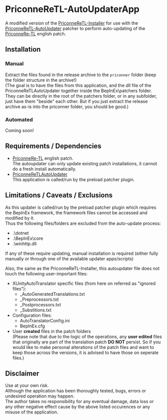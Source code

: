 # PriconneReTL-AutoUpdaterApp
A modified version of the [PriconneReTL-Installer](https://github.com/tynave/PriconneReTL-Installer) for use with the [PriconneReTL-AutoUpdater](https://github.com/tynave/PriconneReTL-AutoUpdater) patcher to perform auto-updating of the [PriconneRe-TL](https://github.com/ImaterialC/PriconneRe-TL) english patch.

## Installation
### Manual
Extract the files found in the release archive to the `priconner` folder (keep the folder structure in the archive!)  
(The goal is to have the files from this application, and the dll file of the PriconneReTLAutoUpdater together inside the BepInEx\patchers folder.
They can be directly in the root of the patchers folder, or in any subfolder, just have them "beside" each other. But if you just extract the release archive as-is into the priconner folder, you should be good.)

### Automated
Coming soon!

## Requirements / Dependencies
- [PriconneRe-TL](https://github.com/ImaterialC/PriconneRe-TL) english patch.  
The autoupdater can only update existing patch installations, it cannot do a fresh install automatically.
- [PriconneReTLAutoUpdater](https://github.com/tynave/PriconneReTL-AutoUpdater)  
This application is called/run by the preload patcher plugin.

## Limitations / Caveats / Exclusions
As this updater is called/run by the preload patcher plugin which requires the BepInEx framework, the framework files cannot be accessed and modified by it.  
Thus the following files/folders are excluded from the auto-update process:
- .\dotnet
- .\BepInEx\core
- .\winhttp.dll

If any of these require updating, manual installation is required (either fully manually or through one of the available updater apps/scripts)


Also, the same as the PriconneReTL-Installer, this autoupdater file does not touch the following user-important files:  
  - XUnityAutoTranslator specific files (from here on referred as "ignored files"):
      - _AutoGeneratedTranslations.txt
      - _Preprocessors.txt
      - _Postprocessors.txt
      - _Substitions.txt
  - Configuration files:
      - AutoTranslatorConfig.ini
      - BepInEx.cfg
  - User **created** files in the patch folders  
(Please note that due to the logic of the operations, any **user edited** files that originally are part of the translation patch **DO NOT** persist.
    So if you would like to make personal alterations of the patch files and want to keep those across the versions, it is advised to have those on seperate files.)

## Disclaimer
Use at your own risk.  
Although the application has been thoroughly tested, bugs, errors or undesired operation may happen.  
The author takes no responsibility for any eventual damage, data loss or any other negative effect cause by the above listed occurences or any misuse of the application.
